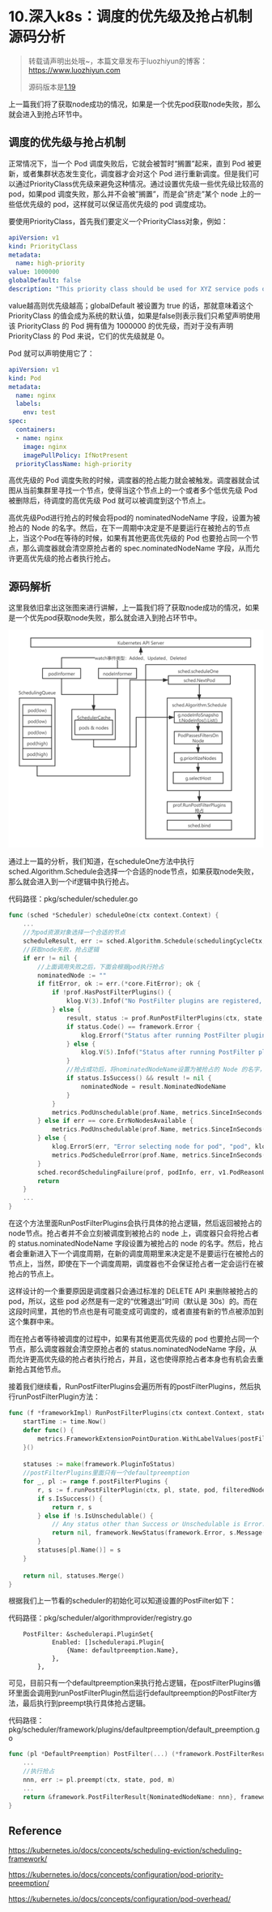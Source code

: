 # 10.深入k8s：调度的优先级及抢占机制源码分析

> 转载请声明出处哦~，本篇文章发布于luozhiyun的博客：https://www.luozhiyun.com
>
> 源码版本是[1.19](https://github.com/kubernetes/kubernetes/tree/release-1.19)



上一篇我们将了获取node成功的情况，如果是一个优先pod获取node失败，那么就会进入到抢占环节中。

## 调度的优先级与抢占机制

正常情况下，当一个 Pod 调度失败后，它就会被暂时“搁置”起来，直到 Pod 被更新，或者集群状态发生变化，调度器才会对这个 Pod 进行重新调度。但是我们可以通过PriorityClass优先级来避免这种情况。通过设置优先级一些优先级比较高的pod，如果pod 调度失败，那么并不会被”搁置”，而是会”挤走”某个 node 上的一些低优先级的 pod，这样就可以保证高优先级的 pod 调度成功。

要使用PriorityClass，首先我们要定义一个PriorityClass对象，例如：

```yaml
apiVersion: v1
kind: PriorityClass
metadata:
  name: high-priority
value: 1000000
globalDefault: false
description: "This priority class should be used for XYZ service pods only."
```

value越高则优先级越高；globalDefault 被设置为 true 的话，那就意味着这个 PriorityClass 的值会成为系统的默认值，如果是false则表示我们只希望声明使用该 PriorityClass 的 Pod 拥有值为 1000000 的优先级，而对于没有声明 PriorityClass 的 Pod 来说，它们的优先级就是 0。

Pod 就可以声明使用它了：

```yaml
apiVersion: v1
kind: Pod
metadata:
  name: nginx
  labels:
    env: test
spec:
  containers:
  - name: nginx
    image: nginx
    imagePullPolicy: IfNotPresent
  priorityClassName: high-priority
```

高优先级的 Pod 调度失败的时候，调度器的抢占能力就会被触发。调度器就会试图从当前集群里寻找一个节点，使得当这个节点上的一个或者多个低优先级 Pod 被删除后，待调度的高优先级 Pod 就可以被调度到这个节点上。

高优先级Pod进行抢占的时候会将pod的 nominatedNodeName 字段，设置为被抢占的 Node 的名字。然后，在下一周期中决定是不是要运行在被抢占的节点上，当这个Pod在等待的时候，如果有其他更高优先级的 Pod 也要抢占同一个节点，那么调度器就会清空原抢占者的 spec.nominatedNodeName 字段，从而允许更高优先级的抢占者执行抢占。

## 源码解析

这里我依旧拿出这张图来进行讲解，上一篇我们将了获取node成功的情况，如果是一个优先pod获取node失败，那么就会进入到抢占环节中。

![调度流程](10.深入k8s：优先级及抢占机制源码分析/调度流程.png)

通过上一篇的分析，我们知道，在scheduleOne方法中执行sched.Algorithm.Schedule会选择一个合适的node节点，如果获取node失败，那么就会进入到一个if逻辑中执行抢占。

代码路径：pkg/scheduler/scheduler.go

```go
func (sched *Scheduler) scheduleOne(ctx context.Context) {
	...
	//为pod资源对象选择一个合适的节点
	scheduleResult, err := sched.Algorithm.Schedule(schedulingCycleCtx, prof, state, pod)
	//获取node失败，抢占逻辑
	if err != nil { 
		//上面调用失败之后，下面会根据pod执行抢占
		nominatedNode := ""
		if fitError, ok := err.(*core.FitError); ok {
			if !prof.HasPostFilterPlugins() {
				klog.V(3).Infof("No PostFilter plugins are registered, so no preemption will be performed.")
			} else { 
				result, status := prof.RunPostFilterPlugins(ctx, state, pod, fitError.FilteredNodesStatuses)
				if status.Code() == framework.Error {
					klog.Errorf("Status after running PostFilter plugins for pod %v/%v: %v", pod.Namespace, pod.Name, status)
				} else {
					klog.V(5).Infof("Status after running PostFilter plugins for pod %v/%v: %v", pod.Namespace, pod.Name, status)
				}
				//抢占成功后，将nominatedNodeName设置为被抢占的 Node 的名字，然后重新进入下一个调度周期
				if status.IsSuccess() && result != nil {
					nominatedNode = result.NominatedNodeName
				}
			} 
			metrics.PodUnschedulable(prof.Name, metrics.SinceInSeconds(start))
		} else if err == core.ErrNoNodesAvailable { 
			metrics.PodUnschedulable(prof.Name, metrics.SinceInSeconds(start))
		} else {
			klog.ErrorS(err, "Error selecting node for pod", "pod", klog.KObj(pod))
			metrics.PodScheduleError(prof.Name, metrics.SinceInSeconds(start))
		}
		sched.recordSchedulingFailure(prof, podInfo, err, v1.PodReasonUnschedulable, nominatedNode)
		return
	}
	...
}
```

在这个方法里面RunPostFilterPlugins会执行具体的抢占逻辑，然后返回被抢占的node节点。抢占者并不会立刻被调度到被抢占的 node 上，调度器只会将抢占者的 status.nominatedNodeName 字段设置为被抢占的 node 的名字。然后，抢占者会重新进入下一个调度周期，在新的调度周期里来决定是不是要运行在被抢占的节点上，当然，即使在下一个调度周期，调度器也不会保证抢占者一定会运行在被抢占的节点上。

这样设计的一个重要原因是调度器只会通过标准的 DELETE API 来删除被抢占的 pod，所以，这些 pod 必然是有一定的“优雅退出”时间（默认是 30s）的。而在这段时间里，其他的节点也是有可能变成可调度的，或者直接有新的节点被添加到这个集群中来。

而在抢占者等待被调度的过程中，如果有其他更高优先级的 pod 也要抢占同一个节点，那么调度器就会清空原抢占者的 status.nominatedNodeName 字段，从而允许更高优先级的抢占者执行抢占，并且，这也使得原抢占者本身也有机会去重新抢占其他节点。



接着我们继续看，RunPostFilterPlugins会遍历所有的postFilterPlugins，然后执行runPostFilterPlugin方法：

```go
func (f *frameworkImpl) RunPostFilterPlugins(ctx context.Context, state *framework.CycleState, pod *v1.Pod, filteredNodeStatusMap framework.NodeToStatusMap) (_ *framework.PostFilterResult, status *framework.Status) {
	startTime := time.Now()
	defer func() {
		metrics.FrameworkExtensionPointDuration.WithLabelValues(postFilter, status.Code().String(), f.profileName).Observe(metrics.SinceInSeconds(startTime))
	}()

	statuses := make(framework.PluginToStatus)
	//postFilterPlugins里面只有一个defaultpreemption
	for _, pl := range f.postFilterPlugins {
		r, s := f.runPostFilterPlugin(ctx, pl, state, pod, filteredNodeStatusMap)
		if s.IsSuccess() {
			return r, s
		} else if !s.IsUnschedulable() {
			// Any status other than Success or Unschedulable is Error.
			return nil, framework.NewStatus(framework.Error, s.Message())
		}
		statuses[pl.Name()] = s
	}

	return nil, statuses.Merge()
}
```

根据我们上一节看的scheduler的初始化可以知道设置的PostFilter如下：

代码路径：pkg/scheduler/algorithmprovider/registry.go

```
	PostFilter: &schedulerapi.PluginSet{
			Enabled: []schedulerapi.Plugin{
				{Name: defaultpreemption.Name},
			},
		},
```

可见，目前只有一个defaultpreemption来执行抢占逻辑，在postFilterPlugins循环里面会调用到runPostFilterPlugin然后运行defaultpreemption的PostFilter方法，最后执行到preempt执行具体抢占逻辑。

代码路径：pkg/scheduler/framework/plugins/defaultpreemption/default_preemption.go

```go
func (pl *DefaultPreemption) PostFilter(...) (*framework.PostFilterResult, *framework.Status) {
	...
	//执行抢占
	nnn, err := pl.preempt(ctx, state, pod, m)
	...
	return &framework.PostFilterResult{NominatedNodeName: nnn}, framework.NewStatus(framework.Success)
}
```





## Reference

https://kubernetes.io/docs/concepts/scheduling-eviction/scheduling-framework/

https://kubernetes.io/docs/concepts/configuration/pod-priority-preemption/

https://kubernetes.io/docs/concepts/configuration/pod-overhead/